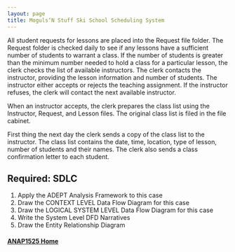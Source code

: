```yaml
---
layout: page
title: Moguls‘N Stuff Ski School Scheduling System
---
```


All student requests for lessons are placed into the Request file folder. The Request folder is checked daily to see if any lessons have a sufficient number of students to warrant a class. If the number of students is greater than the minimum number needed to hold a class for a particular lesson, the clerk checks the list of available instructors. The clerk contacts the instructor, providing the lesson information and number of students. The instructor either accepts or rejects the teaching assignment. If the instructor refuses, the clerk will contact the next available instructor.

When an instructor accepts, the clerk prepares the class list using the Instructor, Request, and Lesson files. The original class list is filed in the file cabinet.

First thing the next day the clerk sends a copy of the class list to the instructor. The class list contains the date, time, location, type of lesson, number of students and their names. The clerk also sends a class confirmation letter to each student.

## Required: SDLC
1.	Apply the ADEPT Analysis Framework to this case
2.	Draw the CONTEXT LEVEL Data Flow Diagram for this case 
3.	Draw the LOGICAL SYSTEM LEVEL Data Flow Diagram for this case 
4.	Write the System Level DFD Narratives
5.	Draw the Entity Relationship Diagram

#### [ANAP1525 Home](../)